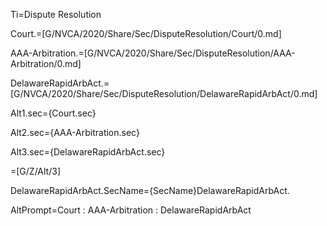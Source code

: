 Ti=Dispute Resolution

Court.=[G/NVCA/2020/Share/Sec/DisputeResolution/Court/0.md]

AAA-Arbitration.=[G/NVCA/2020/Share/Sec/DisputeResolution/AAA-Arbitration/0.md]

DelawareRapidArbAct.=[G/NVCA/2020/Share/Sec/DisputeResolution/DelawareRapidArbAct/0.md]

Alt1.sec={Court.sec}

Alt2.sec={AAA-Arbitration.sec}

Alt3.sec={DelawareRapidArbAct.sec}

=[G/Z/Alt/3]

DelawareRapidArbAct.SecName={SecName}DelawareRapidArbAct.

AltPrompt=Court : AAA-Arbitration : DelawareRapidArbAct
